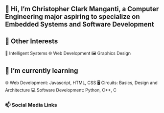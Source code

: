 ## 👋 Hi, I’m Christopher Clark Manganti, a Computer Engineering major aspiring to specialize on Embedded Systems and Software Development

## 👀 Other Interests
📱 Intelligent Systems
🌐 Web Development
🖼 Graphics Design

## 🌱 I’m currently learning 
🌐 Web Development: Javascript, HTML, CSS
🖥 Circuits: Basics, Design and Architecture
💻 Software Development: Python, C++, C

### 📫 Social Media Links


